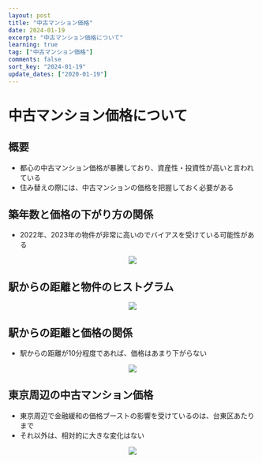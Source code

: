 ```yaml
---
layout: post
title: "中古マンション価格"
date: 2024-01-19
excerpt: "中古マンション価格について"
learning: true
tag: ["中古マンション価格"]
comments: false
sort_key: "2024-01-19"
update_dates: ["2020-01-19"]
---
```


# 中古マンション価格について

## 概要
 - 都心の中古マンション価格が暴騰しており、資産性・投資性が高いと言われている
 - 住み替えの際には、中古マンションの価格を把握しておく必要がある

## 築年数と価格の下がり方の関係
 - 2022年、2023年の物件が非常に高いのでバイアスを受けている可能性がある

<div align="center">
  <img src="https://f004.backblazeb2.com/file/gimpeik/Images-2024/Screenshot+2024-01-19+at+6.30.12.png">
</div>

## 駅からの距離と物件のヒストグラム

<div align="center">
  <img src="https://gimpeik.s3.us-west-004.backblazeb2.com/Images-2024/Screenshot+2024-01-19+at+6.30.20.png">
</div>

## 駅からの距離と価格の関係
 - 駅からの距離が10分程度であれば、価格はあまり下がらない

<div align="center">
  <img src="https://f004.backblazeb2.com/file/gimpeik/Images-2024/Screenshot+2024-01-19+at+6.30.46.png">
</div>

## 東京周辺の中古マンション価格
 - 東京周辺で金融緩和の価格ブーストの影響を受けているのは、台東区あたりまで
 - それ以外は、相対的に大きな変化はない

<div align="center">
  <img src="https://f004.backblazeb2.com/file/gimpeik/Images-2024/Screenshot+2024-01-19+at+6.31.19.png">
</div>
